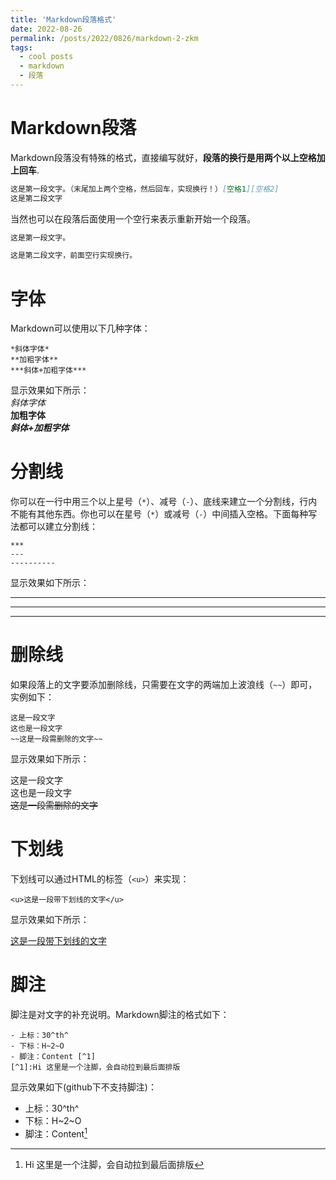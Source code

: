 ```yaml
---
title: 'Markdown段落格式'
date: 2022-08-26
permalink: /posts/2022/0826/markdown-2-zkm
tags:
  - cool posts
  - markdown
  - 段落
---
```


# Markdown段落
Markdown段落没有特殊的格式，直接编写就好，**段落的换行是用两个以上空格加上回车**.  
```markdown
这是第一段文字。（末尾加上两个空格，然后回车，实现换行！）[空格1][空格2]  
这是第二段文字
```  
当然也可以在段落后面使用一个空行来表示重新开始一个段落。  
```markdown
这是第一段文字。

这是第二段文字，前面空行实现换行。
```


# 字体
Markdown可以使用以下几种字体：  

```
*斜体字体*
**加粗字体**
***斜体+加粗字体***

```

显示效果如下所示：  
*斜体字体*  
**加粗字体**  
***斜体+加粗字体***  

# 分割线
你可以在一行中用三个以上星号（`*`）、减号（`-`）、底线来建立一个分割线，行内不能有其他东西。你也可以在星号（`*`）或减号（`-`）中间插入空格。下面每种写法都可以建立分割线：  
```
***  
---  
----------  

```

显示效果如下所示：  
***  
---  
----------  

# 删除线
如果段落上的文字要添加删除线，只需要在文字的两端加上波浪线（`~~`）即可，实例如下：  
```
这是一段文字
这也是一段文字
~~这是一段需删除的文字~~

```

显示效果如下所示：   

这是一段文字  
这也是一段文字  
~~这是一段需删除的文字~~  

# 下划线
下划线可以通过HTML的标签（`<u>`）来实现：  
```
<u>这是一段带下划线的文字</u>
```  
显示效果如下所示：  

<u>这是一段带下划线的文字</u>

# 脚注
脚注是对文字的补充说明。Markdown脚注的格式如下：  
```
- 上标：30^th^
- 下标：H~2~O
- 脚注：Content [^1]
[^1]:Hi 这里是一个注脚，会自动拉到最后面排版
```  

显示效果如下(github下不支持脚注)：  

- 上标：30^th^
- 下标：H~2~O
- 脚注：Content[^1]  
[^1]: Hi 这里是一个注脚，会自动拉到最后面排版